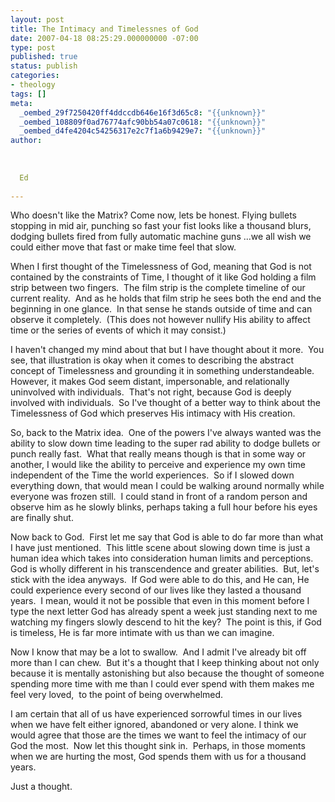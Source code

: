 ```yaml
---
layout: post
title: The Intimacy and Timelessnes of God
date: 2007-04-18 08:25:29.000000000 -07:00
type: post
published: true
status: publish
categories:
- theology
tags: []
meta:
  _oembed_29f7250420ff4ddccdb646e16f3d65c8: "{{unknown}}"
  _oembed_108809f0ad76774afc90bb54a07c0618: "{{unknown}}"
  _oembed_d4fe4204c54256317e2c7f1a6b9429e7: "{{unknown}}"
author:
  
  
  
  Ed
  
---
```

<p>Who doesn't like the Matrix? Come now, lets be honest. Flying bullets stopping in mid air, punching so fast your fist looks like a thousand blurs, dodging bullets fired from fully automatic machine guns ...we all wish we could either move that fast or make time feel that slow.</p>
<p>When I first thought of the Timelessness of God, meaning that God is not contained by the constraints of Time, I thought of it like God holding a film strip between two fingers.  The film strip is the complete timeline of our current reality.  And as he holds that film strip he sees both the end and the beginning in one glance.  In that sense he stands outside of time and can observe it completely.  (This does not however nullify His ability to affect time or the series of events of which it may consist.)</p>
<p>I haven't changed my mind about that but I have thought about it more.  You see, that illustration is okay when it comes to describing the abstract concept of Timelessness and grounding it in something understandeable. However, it makes God seem distant, impersonable, and relationally uninvolved with individuals.  That's not right, because God is deeply involved with individuals.  So I've thought of a better way to think about the Timelessness of God which preserves His intimacy with His creation.</p>
<p>So, back to the Matrix idea.  One of the powers I've always wanted was the ability to slow down time leading to the super rad ability to dodge bullets or punch really fast.  What that really means though is that in some way or another, I would like the ability to perceive and experience my own time independent of the Time the world experiences.  So if I slowed down everything down, that would mean I could be walking around normally while everyone was frozen still.  I could stand in front of a random person and observe him as he slowly blinks, perhaps taking a full hour before his eyes are finally shut.</p>
<p>Now back to God.  First let me say that God is able to do far more than what I have just mentioned.  This little scene about slowing down time is just a human idea which takes into consideration human limits and perceptions.  God is wholly different in his transcendence and greater abilities.  But, let's stick with the idea anyways.  If God were able to do this, and He can, He could experience every second of our lives like they lasted a thousand years.  I mean, would it not be possible that even in this moment before I type the next letter God has already spent a week just standing next to me watching my fingers slowly descend to hit the key?  The point is this, if God is timeless, He is far more intimate with us than we can imagine.</p>
<p>Now I know that may be a lot to swallow.  And I admit I've already bit off more than I can chew.  But it's a thought that I keep thinking about not only because it is mentally astonishing but also because the thought of someone spending more time with me than I could ever spend with them makes me feel very loved,  to the point of being overwhelmed.</p>
<p>I am certain that all of us have experienced sorrowful times in our lives when we have felt either ignored, abandoned or very alone. I think we would agree that those are the times we want to feel the intimacy of our God the most.  Now let this thought sink in.  Perhaps, in those moments when we are hurting the most, God spends them with us for a thousand years.</p>
<p>Just a thought.</p>
